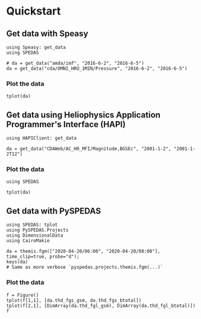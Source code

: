# Quickstart

## Get data with Speasy

```@example share
using Speasy: get_data
using SPEDAS

# da = get_data("amda/imf", "2016-6-2", "2016-6-5")
da = get_data("cda/OMNI_HRO_1MIN/Pressure", "2016-6-2", "2016-6-5")
```

### Plot the data

```@example share
tplot(da)
```

## Get data using Heliophysics Application Programmer's Interface (HAPI)

```@example hapi
using HAPIClient: get_data

da = get_data("CDAWeb/AC_H0_MFI/Magnitude,BGSEc", "2001-1-2", "2001-1-2T12")
```

### Plot the data

```@example hapi
using SPEDAS

tplot(da)
```

## Get data with PySPEDAS

```@example pyspedas
using SPEDAS: tplot
using PySPEDAS.Projects
using DimensionalData
using CairoMakie

da = themis.fgm(["2020-04-20/06:00", "2020-04-20/08:00"], time_clip=true, probe="d");
keys(da)
# Same as more verbose `pyspedas.projects.themis.fgm(...)`
```

### Plot the data

```@example pyspedas
f = Figure()
tplot(f[1,1], [da.thd_fgs_gsm, da.thd_fgs_btotal])
tplot(f[2,1], [DimArray(da.thd_fgl_gsm), DimArray(da.thd_fgl_btotal)])
f
```

